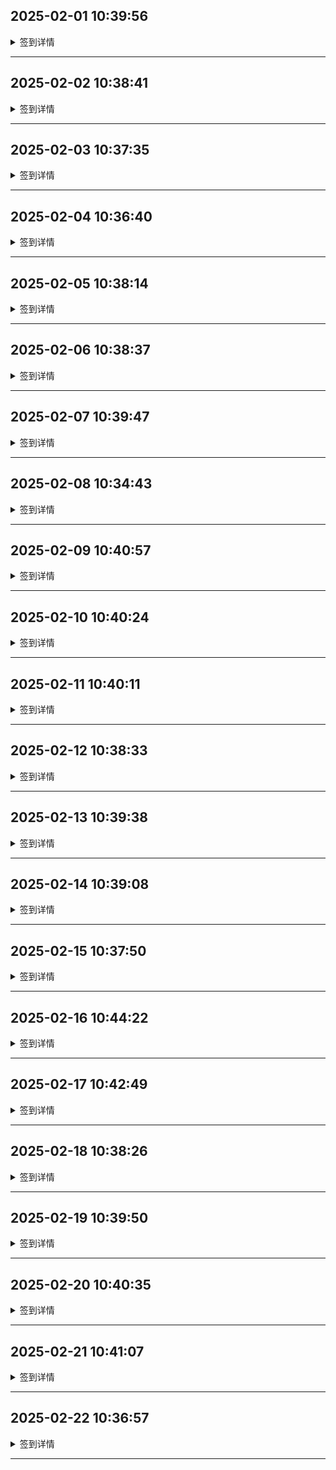 
## 2025-02-01 10:39:56

<details>
<summary>签到详情</summary>

```

开始执行签到任务: 2025-02-01 02:39:55
使用账号 5244157@qq.com 开始签到
登录响应状态码: 200
登录响应内容: {"ret":1,"msg":"\u767b\u5f55\u6210\u529f"}
账号等级: VIP 2
等级到期时间: 2025-07-16 11:45:03
账户有效期至: 2051-12-01
上次使用时间: 2025-02-01 10:39:31
签到响应状态码: 200
签到响应内容: {"msg":"\u83b7\u5f97\u4e86 344MB \u6d41\u91cf.","unflowtraffic":382743871488,"traffic":"356.46GB","trafficInfo":{"todayUsedTraffic":"500.46MB","lastUsedTraffic":"353.59GB","unUsedTraffic":"2.37GB"},"ret":1}
签到获得流量: 344MB
[2025-02-01 02:39:56] 签到成功！
```

</details>

---

## 2025-02-02 10:38:41

<details>
<summary>签到详情</summary>

```

开始执行签到任务: 2025-02-02 02:38:39
使用账号 5244157@qq.com 开始签到
登录响应状态码: 200
登录响应内容: {"ret":1,"msg":"\u767b\u5f55\u6210\u529f"}
账号等级: VIP 2
等级到期时间: 2025-05-02 22:58:49
账户有效期至: 2079-04-17
上次使用时间: 2025-02-02 10:36:24
签到响应状态码: 200
签到响应内容: {"msg":"\u83b7\u5f97\u4e86 23MB \u6d41\u91cf.","unflowtraffic":257722155008,"traffic":"240.02GB","trafficInfo":{"todayUsedTraffic":"59.22MB","lastUsedTraffic":"56.42MB","unUsedTraffic":"239.91GB"},"ret":1}
签到获得流量: 23MB
[2025-02-02 02:38:41] 签到成功！
```

</details>

---

## 2025-02-03 10:37:35

<details>
<summary>签到详情</summary>

```

开始执行签到任务: 2025-02-03 02:37:34
使用账号 5244157@qq.com 开始签到
登录响应状态码: 200
登录响应内容: {"ret":1,"msg":"\u767b\u5f55\u6210\u529f"}
账号等级: VIP 2
等级到期时间: 2025-05-02 22:58:49
账户有效期至: 2079-04-17
上次使用时间: 2025-02-03 10:36:41
签到响应状态码: 200
签到响应内容: {"msg":"\u83b7\u5f97\u4e86 285MB \u6d41\u91cf.","unflowtraffic":258020999168,"traffic":"240.3GB","trafficInfo":{"todayUsedTraffic":"194.05MB","lastUsedTraffic":"622.01MB","unUsedTraffic":"239.5GB"},"ret":1}
签到获得流量: 285MB
[2025-02-03 02:37:35] 签到成功！
```

</details>

---

## 2025-02-04 10:36:40

<details>
<summary>签到详情</summary>

```

开始执行签到任务: 2025-02-04 02:36:39
使用账号 5244157@qq.com 开始签到
登录响应状态码: 200
登录响应内容: {"ret":1,"msg":"\u767b\u5f55\u6210\u529f"}
账号等级: VIP 2
等级到期时间: 2025-05-02 22:58:49
账户有效期至: 2079-04-17
上次使用时间: 2025-02-04 10:34:38
签到响应状态码: 200
签到响应内容: {"msg":"\u83b7\u5f97\u4e86 420MB \u6d41\u91cf.","unflowtraffic":258461401088,"traffic":"240.71GB","trafficInfo":{"todayUsedTraffic":"2.75GB","lastUsedTraffic":"6.59GB","unUsedTraffic":"231.37GB"},"ret":1}
签到获得流量: 420MB
[2025-02-04 02:36:40] 签到成功！
```

</details>

---

## 2025-02-05 10:38:14

<details>
<summary>签到详情</summary>

```

开始执行签到任务: 2025-02-05 02:38:13
使用账号 5244157@qq.com 开始签到
登录响应状态码: 200
登录响应内容: {"ret":1,"msg":"\u767b\u5f55\u6210\u529f"}
账号等级: VIP 2
等级到期时间: 2025-05-02 22:58:49
账户有效期至: 2079-04-17
上次使用时间: 2025-02-05 10:34:16
签到响应状态码: 200
签到响应内容: {"msg":"\u83b7\u5f97\u4e86 117MB \u6d41\u91cf.","unflowtraffic":258584084480,"traffic":"240.83GB","trafficInfo":{"todayUsedTraffic":"106.98MB","lastUsedTraffic":"10.21GB","unUsedTraffic":"230.51GB"},"ret":1}
签到获得流量: 117MB
[2025-02-05 02:38:14] 签到成功！
```

</details>

---

## 2025-02-06 10:38:37

<details>
<summary>签到详情</summary>

```

开始执行签到任务: 2025-02-06 02:38:36
使用账号 5244157@qq.com 开始签到
登录响应状态码: 200
登录响应内容: {"ret":1,"msg":"\u767b\u5f55\u6210\u529f"}
账号等级: VIP 2
等级到期时间: 2025-05-02 22:58:49
账户有效期至: 2079-04-17
上次使用时间: 2025-02-06 10:35:38
签到响应状态码: 200
签到响应内容: {"msg":"\u83b7\u5f97\u4e86 457MB \u6d41\u91cf.","unflowtraffic":259063283712,"traffic":"241.27GB","trafficInfo":{"todayUsedTraffic":"446.27MB","lastUsedTraffic":"10.77GB","unUsedTraffic":"230.06GB"},"ret":1}
签到获得流量: 457MB
[2025-02-06 02:38:37] 签到成功！
```

</details>

---

## 2025-02-07 10:39:47

<details>
<summary>签到详情</summary>

```

开始执行签到任务: 2025-02-07 02:39:46
使用账号 5244157@qq.com 开始签到
登录响应状态码: 200
登录响应内容: {"ret":1,"msg":"\u767b\u5f55\u6210\u529f"}
账号等级: VIP 2
等级到期时间: 2025-05-02 22:58:49
账户有效期至: 2079-04-17
上次使用时间: 2025-02-07 10:35:50
签到响应状态码: 200
签到响应内容: {"msg":"\u83b7\u5f97\u4e86 227MB \u6d41\u91cf.","unflowtraffic":259301310464,"traffic":"241.49GB","trafficInfo":{"todayUsedTraffic":"648.85MB","lastUsedTraffic":"13.76GB","unUsedTraffic":"227.1GB"},"ret":1}
签到获得流量: 227MB
[2025-02-07 02:39:47] 签到成功！
```

</details>

---

## 2025-02-08 10:34:43

<details>
<summary>签到详情</summary>

```

开始执行签到任务: 2025-02-08 02:34:42
使用账号 5244157@qq.com 开始签到
登录响应状态码: 200
登录响应内容: {"ret":1,"msg":"\u767b\u5f55\u6210\u529f"}
账号等级: VIP 2
等级到期时间: 2025-05-02 22:58:49
账户有效期至: 2079-04-17
上次使用时间: 2025-02-08 10:34:28
签到响应状态码: 200
签到响应内容: {"msg":"\u83b7\u5f97\u4e86 380MB \u6d41\u91cf.","unflowtraffic":259699769344,"traffic":"241.86GB","trafficInfo":{"todayUsedTraffic":"344.87MB","lastUsedTraffic":"14.78GB","unUsedTraffic":"226.75GB"},"ret":1}
签到获得流量: 380MB
[2025-02-08 02:34:43] 签到成功！
```

</details>

---

## 2025-02-09 10:40:57

<details>
<summary>签到详情</summary>

```

开始执行签到任务: 2025-02-09 02:40:55
使用账号 5244157@qq.com 开始签到
登录响应状态码: 200
登录响应内容: {"ret":1,"msg":"\u767b\u5f55\u6210\u529f"}
账号等级: VIP 2
等级到期时间: 2025-05-02 22:58:49
账户有效期至: 2079-04-17
上次使用时间: 2025-02-09 10:39:13
签到响应状态码: 200
签到响应内容: {"msg":"\u83b7\u5f97\u4e86 139MB \u6d41\u91cf.","unflowtraffic":259845521408,"traffic":"242GB","trafficInfo":{"todayUsedTraffic":"501.31MB","lastUsedTraffic":"15.57GB","unUsedTraffic":"225.94GB"},"ret":1}
签到获得流量: 139MB
[2025-02-09 02:40:57] 签到成功！
```

</details>

---

## 2025-02-10 10:40:24

<details>
<summary>签到详情</summary>

```

开始执行签到任务: 2025-02-10 02:40:23
使用账号 5244157@qq.com 开始签到
登录响应状态码: 200
登录响应内容: {"ret":1,"msg":"\u767b\u5f55\u6210\u529f"}
账号等级: VIP 2
等级到期时间: 2025-05-02 22:58:49
账户有效期至: 2079-04-17
上次使用时间: 2025-02-10 10:38:14
签到响应状态码: 200
签到响应内容: {"msg":"\u83b7\u5f97\u4e86 105MB \u6d41\u91cf.","unflowtraffic":259955621888,"traffic":"242.1GB","trafficInfo":{"todayUsedTraffic":"848.37MB","lastUsedTraffic":"16.24GB","unUsedTraffic":"225.03GB"},"ret":1}
签到获得流量: 105MB
[2025-02-10 02:40:24] 签到成功！
```

</details>

---

## 2025-02-11 10:40:11

<details>
<summary>签到详情</summary>

```

开始执行签到任务: 2025-02-11 02:40:08
使用账号 5244157@qq.com 开始签到
登录响应状态码: 200
登录响应内容: {"ret":1,"msg":"\u767b\u5f55\u6210\u529f"}
账号等级: VIP 2
等级到期时间: 2025-05-02 22:58:49
账户有效期至: 2079-04-17
上次使用时间: 2025-02-11 10:38:26
签到响应状态码: 200
签到响应内容: {"msg":"\u83b7\u5f97\u4e86 301MB \u6d41\u91cf.","unflowtraffic":260271243264,"traffic":"242.4GB","trafficInfo":{"todayUsedTraffic":"656.37MB","lastUsedTraffic":"18.1GB","unUsedTraffic":"223.66GB"},"ret":1}
签到获得流量: 301MB
[2025-02-11 02:40:11] 签到成功！
```

</details>

---

## 2025-02-12 10:38:33

<details>
<summary>签到详情</summary>

```

开始执行签到任务: 2025-02-12 02:38:32
使用账号 5244157@qq.com 开始签到
登录响应状态码: 200
登录响应内容: {"ret":1,"msg":"\u767b\u5f55\u6210\u529f"}
账号等级: VIP 2
等级到期时间: 2025-05-02 22:58:49
账户有效期至: 2079-04-17
上次使用时间: 2025-02-12 10:38:15
签到响应状态码: 200
签到响应内容: {"msg":"\u83b7\u5f97\u4e86 262MB \u6d41\u91cf.","unflowtraffic":260545970176,"traffic":"242.65GB","trafficInfo":{"todayUsedTraffic":"749.75MB","lastUsedTraffic":"19.06GB","unUsedTraffic":"222.87GB"},"ret":1}
签到获得流量: 262MB
[2025-02-12 02:38:33] 签到成功！
```

</details>

---

## 2025-02-13 10:39:38

<details>
<summary>签到详情</summary>

```

开始执行签到任务: 2025-02-13 02:39:37
使用账号 5244157@qq.com 开始签到
登录响应状态码: 200
登录响应内容: {"ret":1,"msg":"\u767b\u5f55\u6210\u529f"}
账号等级: VIP 2
等级到期时间: 2025-05-02 22:58:49
账户有效期至: 2079-04-17
上次使用时间: 2025-02-13 10:35:23
签到响应状态码: 200
签到响应内容: {"msg":"\u83b7\u5f97\u4e86 150MB \u6d41\u91cf.","unflowtraffic":260703256576,"traffic":"242.8GB","trafficInfo":{"todayUsedTraffic":"461.1MB","lastUsedTraffic":"20.22GB","unUsedTraffic":"222.13GB"},"ret":1}
签到获得流量: 150MB
[2025-02-13 02:39:38] 签到成功！
```

</details>

---

## 2025-02-14 10:39:08

<details>
<summary>签到详情</summary>

```

开始执行签到任务: 2025-02-14 02:39:06
使用账号 5244157@qq.com 开始签到
登录响应状态码: 200
登录响应内容: {"ret":1,"msg":"\u767b\u5f55\u6210\u529f"}
账号等级: VIP 2
等级到期时间: 2025-05-02 22:58:49
账户有效期至: 2079-04-17
上次使用时间: 2025-02-14 10:36:18
签到响应状态码: 200
签到响应内容: {"msg":"\u83b7\u5f97\u4e86 27MB \u6d41\u91cf.","unflowtraffic":260731568128,"traffic":"242.83GB","trafficInfo":{"todayUsedTraffic":"43.52GB","lastUsedTraffic":"39.34GB","unUsedTraffic":"159.96GB"},"ret":1}
签到获得流量: 27MB
[2025-02-14 02:39:08] 签到成功！
```

</details>

---

## 2025-02-15 10:37:50

<details>
<summary>签到详情</summary>

```

开始执行签到任务: 2025-02-15 02:37:49
使用账号 5244157@qq.com 开始签到
登录响应状态码: 200
登录响应内容: {"ret":1,"msg":"\u767b\u5f55\u6210\u529f"}
账号等级: VIP 2
等级到期时间: 2025-05-02 22:58:49
账户有效期至: 2079-04-17
上次使用时间: 2025-02-15 10:37:03
签到响应状态码: 200
签到响应内容: {"msg":"\u83b7\u5f97\u4e86 192MB \u6d41\u91cf.","unflowtraffic":260932894720,"traffic":"243.01GB","trafficInfo":{"todayUsedTraffic":"40.26GB","lastUsedTraffic":"125.46GB","unUsedTraffic":"77.3GB"},"ret":1}
签到获得流量: 192MB
[2025-02-15 02:37:50] 签到成功！
```

</details>

---

## 2025-02-16 10:44:22

<details>
<summary>签到详情</summary>

```

开始执行签到任务: 2025-02-16 02:44:20
使用账号 5244157@qq.com 开始签到
登录响应状态码: 200
登录响应内容: {"ret":1,"msg":"\u767b\u5f55\u6210\u529f"}
账号等级: VIP 2
等级到期时间: 2025-05-02 22:58:49
账户有效期至: 2079-04-17
上次使用时间: 2025-02-16 10:33:27
签到响应状态码: 200
签到响应内容: {"msg":"\u83b7\u5f97\u4e86 242MB \u6d41\u91cf.","unflowtraffic":261186650112,"traffic":"243.25GB","trafficInfo":{"todayUsedTraffic":"45.49GB","lastUsedTraffic":"197.53GB","unUsedTraffic":"235.9MB"},"ret":1}
签到获得流量: 242MB
[2025-02-16 02:44:22] 签到成功！
```

</details>

---

## 2025-02-17 10:42:49

<details>
<summary>签到详情</summary>

```

开始执行签到任务: 2025-02-17 02:42:48
使用账号 5244157@qq.com 开始签到
登录响应状态码: 200
登录响应内容: {"ret":1,"msg":"\u767b\u5f55\u6210\u529f"}
账号等级: VIP 2
等级到期时间: 2025-03-19 11:00:54
账户有效期至: 2106-09-02
上次使用时间: 2025-02-17 10:42:04
签到响应状态码: 200
签到响应内容: {"msg":"\u83b7\u5f97\u4e86 82MB \u6d41\u91cf.","unflowtraffic":332945948672,"traffic":"310.08GB","trafficInfo":{"todayUsedTraffic":"45.16GB","lastUsedTraffic":"10.38GB","unUsedTraffic":"254.55GB"},"ret":1}
签到获得流量: 82MB
[2025-02-17 02:42:49] 签到成功！
```

</details>

---

## 2025-02-18 10:38:26

<details>
<summary>签到详情</summary>

```

开始执行签到任务: 2025-02-18 02:38:25
使用账号 5244157@qq.com 开始签到
登录响应状态码: 200
登录响应内容: {"ret":1,"msg":"\u767b\u5f55\u6210\u529f"}
账号等级: VIP 2
等级到期时间: 2025-03-19 11:00:54
账户有效期至: 2106-09-02
上次使用时间: 2025-02-18 10:37:55
签到响应状态码: 200
签到响应内容: {"msg":"\u83b7\u5f97\u4e86 336MB \u6d41\u91cf.","unflowtraffic":333298270208,"traffic":"310.41GB","trafficInfo":{"todayUsedTraffic":"39.37GB","lastUsedTraffic":"102.68GB","unUsedTraffic":"168.35GB"},"ret":1}
签到获得流量: 336MB
[2025-02-18 02:38:26] 签到成功！
```

</details>

---

## 2025-02-19 10:39:50

<details>
<summary>签到详情</summary>

```

开始执行签到任务: 2025-02-19 02:39:49
使用账号 5244157@qq.com 开始签到
登录响应状态码: 200
登录响应内容: {"ret":1,"msg":"\u767b\u5f55\u6210\u529f"}
账号等级: VIP 2
等级到期时间: 2025-03-19 11:00:54
账户有效期至: 2106-09-02
上次使用时间: 2025-02-19 10:39:07
签到响应状态码: 200
签到响应内容: {"msg":"\u83b7\u5f97\u4e86 39MB \u6d41\u91cf.","unflowtraffic":333339164672,"traffic":"310.45GB","trafficInfo":{"todayUsedTraffic":"41.61GB","lastUsedTraffic":"169.69GB","unUsedTraffic":"99.15GB"},"ret":1}
签到获得流量: 39MB
[2025-02-19 02:39:50] 签到成功！
```

</details>

---

## 2025-02-20 10:40:35

<details>
<summary>签到详情</summary>

```

开始执行签到任务: 2025-02-20 02:40:34
使用账号 5244157@qq.com 开始签到
登录响应状态码: 200
登录响应内容: {"ret":1,"msg":"\u767b\u5f55\u6210\u529f"}
账号等级: VIP 2
等级到期时间: 2025-03-19 11:00:54
账户有效期至: 2106-09-02
上次使用时间: 2025-02-20 10:38:48
签到响应状态码: 200
签到响应内容: {"msg":"\u83b7\u5f97\u4e86 157MB \u6d41\u91cf.","unflowtraffic":333503791104,"traffic":"310.6GB","trafficInfo":{"todayUsedTraffic":"38.05GB","lastUsedTraffic":"252.53GB","unUsedTraffic":"20.02GB"},"ret":1}
签到获得流量: 157MB
[2025-02-20 02:40:35] 签到成功！
```

</details>

---

## 2025-02-21 10:41:07

<details>
<summary>签到详情</summary>

```

开始执行签到任务: 2025-02-21 02:41:05
使用账号 5244157@qq.com 开始签到
登录响应状态码: 200
登录响应内容: {"ret":1,"msg":"\u767b\u5f55\u6210\u529f"}
账号等级: VIP 2
等级到期时间: 2025-03-19 11:00:54
账户有效期至: 2106-09-02
上次使用时间: 2025-02-20 15:27:54
签到响应状态码: 200
签到响应内容: {"msg":"\u83b7\u5f97\u4e86 78MB \u6d41\u91cf.","unflowtraffic":333585580032,"traffic":"310.68GB","trafficInfo":{"todayUsedTraffic":"0B","lastUsedTraffic":"310.6GB","unUsedTraffic":"75.89MB"},"ret":1}
签到获得流量: 78MB
[2025-02-21 02:41:07] 签到成功！
```

</details>

---

## 2025-02-22 10:36:57

<details>
<summary>签到详情</summary>

```

开始执行签到任务: 2025-02-22 02:36:56
使用账号 5244157@qq.com 开始签到
登录响应状态码: 200
登录响应内容: {"ret":1,"msg":"\u767b\u5f55\u6210\u529f"}
账号等级: VIP 2
等级到期时间: 2025-03-19 11:00:54
账户有效期至: 2106-09-02
上次使用时间: 2025-02-22 06:52:02
签到响应状态码: 200
签到响应内容: {"msg":"\u83b7\u5f97\u4e86 498MB \u6d41\u91cf.","unflowtraffic":334107770880,"traffic":"311.16GB","trafficInfo":{"todayUsedTraffic":"23.18MB","lastUsedTraffic":"310.61GB","unUsedTraffic":"544.51MB"},"ret":1}
签到获得流量: 498MB
[2025-02-22 02:36:57] 签到成功！
```

</details>

---
